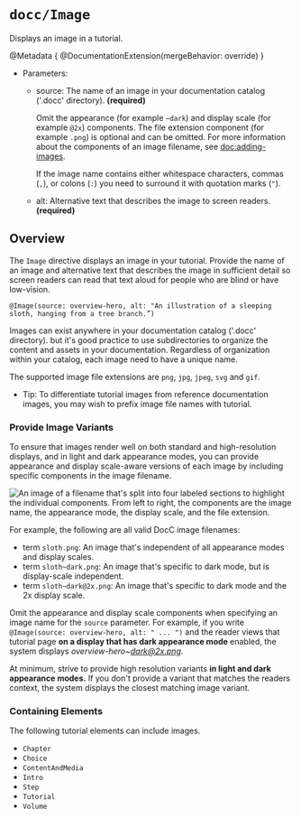 # ``docc/Image``

Displays an image in a tutorial.

@Metadata {
    @DocumentationExtension(mergeBehavior: override)
}

- Parameters:
    - source: The name of an image in your documentation catalog ('.docc' directory). **(required)**

      Omit the appearance (for example `~dark`) and display scale (for example `@2x`) components. 
      The file extension component (for example `.png`) is optional and can be omitted.
      For more information about the components of an image filename, see <doc:adding-images>.

      If the image name contains either whitespace characters, commas (`,`), or colons (`:`) you need to surround it with quotation marks (`"`).  
    - alt: Alternative text that describes the image to screen readers. **(required)**

## Overview

The `Image` directive displays an image in your tutorial. Provide the name of an image and alternative text that describes the image in sufficient detail so screen readers can read that text aloud for people who are blind or have low-vision.

```
@Image(source: overview-hero, alt: "An illustration of a sleeping sloth, hanging from a tree branch.”)
````

Images can exist anywhere in your documentation catalog ('.docc' directory). but it's good practice to use subdirectories to organize the content and assets in your documentation.
Regardless of organization within your catalog, each image need to have a unique name. 

The supported image file extensions are `png`, `jpg`, `jpeg`, `svg` and `gif`.

- Tip: To differentiate tutorial images from reference documentation images, you may wish to prefix image file names with tutorial.

### Provide Image Variants

To ensure that images render well on both standard and high-resolution displays, and in light and dark appearance modes, 
you can provide appearance and display scale-aware versions of each image by including specific components in the image filename.

![An image of a filename that's split into four labeled sections to highlight the individual components. From left to right, the components are the image name, the appearance mode, the display scale, and the file extension.](docc-image-filename)

For example, the following are all valid DocC image filenames:

- term `sloth.png`: An image that's independent of all appearance modes and display scales.
- term `sloth~dark.png`: An image that's specific to dark mode, but is display-scale independent.
- term `sloth~dark@2x.png`: An image that's specific to dark mode and the 2x display scale.

Omit the appearance and display scale components when specifying an image name for the `source` parameter. 
For example, if you write `@Image(source: overview-hero, alt: " ... ")` and the reader views that tutorial page **on a display that has dark appearance mode** enabled, the system displays *overview-hero~dark@2x.png*. 

At minimum, strive to provide high resolution variants **in light and dark appearance modes.** 
If you don't provide a variant that matches the readers context, the system displays the closest matching image variant.

### Containing Elements

The following tutorial elements can include images.

* ``Chapter``
* ``Choice``
* ``ContentAndMedia``
* ``Intro``
* ``Step``
* ``Tutorial``
* ``Volume``

<!-- Copyright (c) 2021-2025 Apple Inc and the Swift Project authors. All Rights Reserved. -->
